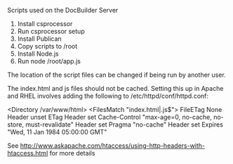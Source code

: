 Scripts used on the DocBuilder Server

1. Install csprocessor
2. Run csprocessor setup
3. Install Publican
4. Copy scripts to /root
5. Install Node.js
5. Run node /root/app.js

The location of the script files can be changed if being run by another user.

The index.html and js files should not be cached. Setting this up in Apache and RHEL involves adding the following to /etc/httpd/conf/httpd.conf:

<Directory /var/www/html>
   <FilesMatch "index\.html|\.js$">
   FileETag None
   <ifModule mod_headers.c>
   Header unset ETag
   Header set Cache-Control "max-age=0, no-cache, no-store, must-revalidate"
   Header set Pragma "no-cache"
   Header set Expires "Wed, 11 Jan 1984 05:00:00 GMT"
   </ifModule>
   </FilesMatch>
</Directory>


See http://www.askapache.com/htaccess/using-http-headers-with-htaccess.html for more details


